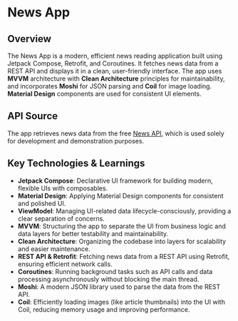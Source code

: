 # News App

## Overview

The News App is a modern, efficient news reading application built using Jetpack Compose, Retrofit, and Coroutines. It fetches news data from a REST API and displays it in a clean, user-friendly interface. The app uses **MVVM** architecture with **Clean Architecture** principles for maintainability, and incorporates **Moshi** for JSON parsing and **Coil** for image loading. **Material Design** components are used for consistent UI elements.

## API Source

The app retrieves news data from the free [News API](https://saurav.tech/NewsAPI/), which is used solely for development and demonstration purposes.

## Key Technologies & Learnings

- **Jetpack Compose**: Declarative UI framework for building modern, flexible UIs with composables.
- **Material Design**: Applying Material Design components for consistent and polished UI.
- **ViewModel**: Managing UI-related data lifecycle-consciously, providing a clear separation of concerns.
- **MVVM**: Structuring the app to separate the UI from business logic and data layers for better testability and maintainability.
- **Clean Architecture**: Organizing the codebase into layers for scalability and easier maintenance.
- **REST API & Retrofit**: Fetching news data from a REST API using Retrofit, ensuring efficient network calls.
- **Coroutines**: Running background tasks such as API calls and data processing asynchronously without blocking the main thread.
- **Moshi**: A modern JSON library used to parse the data from the REST API.
- **Coil**: Efficiently loading images (like article thumbnails) into the UI with Coil, reducing memory usage and improving performance.

